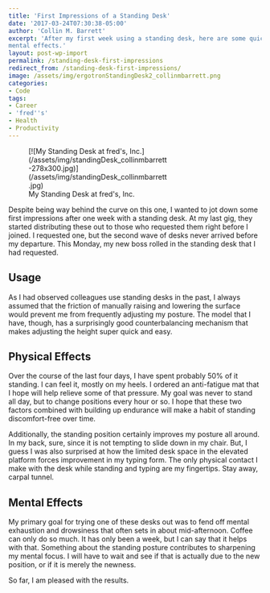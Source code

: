 ```yaml
---
title: 'First Impressions of a Standing Desk'
date: '2017-03-24T07:30:38-05:00'
author: 'Collin M. Barrett'
excerpt: 'After my first week using a standing desk, here are some quick first impressions on the resulting physical and
mental effects.'
layout: post-wp-import
permalink: /standing-desk-first-impressions
redirect_from: /standing-desk-first-impressions/
image: /assets/img/ergotronStandingDesk2_collinmbarrett.png
categories:
- Code
tags:
- Career
- 'fred''s'
- Health
- Productivity
---
```


<figure aria-describedby="caption-attachment-3847" class="wp-caption alignright" id="attachment_3847"
    style="width: 278px">[![My Standing Desk at fred's,
    Inc.](/assets/img/standingDesk_collinmbarrett-278x300.jpg)](/assets/img/standingDesk_collinmbarrett.jpg)<figcaption
        class="wp-caption-text" id="caption-attachment-3847">My Standing Desk at fred's, Inc.</figcaption>
</figure>

Despite being way behind the curve on this one, I wanted to jot down some first impressions after one week with a
standing desk. At my last gig, they started distributing these out to those who requested them right before I joined. I
requested one, but the second wave of desks never arrived before my departure. This Monday, my new boss rolled in the
standing desk that I had requested.

## Usage

As I had observed colleagues use standing desks in the past, I always assumed that the friction of manually raising and
lowering the surface would prevent me from frequently adjusting my posture. The model that I have, though, has a
surprisingly good counterbalancing mechanism that makes adjusting the height super quick and easy.

## Physical Effects

Over the course of the last four days, I have spent probably 50% of it standing. I can feel it, mostly on my heels. I
ordered an anti-fatigue mat that I hope will help relieve some of that pressure. My goal was never to stand all day, but
to change positions every hour or so. I hope that these two factors combined with building up endurance will make a
habit of standing discomfort-free over time.

Additionally, the standing position certainly improves my posture all around. In my back, sure, since it is not tempting
to slide down in my chair. But, I guess I was also surprised at how the limited desk space in the elevated platform
forces improvement in my typing form. The only physical contact I make with the desk while standing and typing are my
fingertips. Stay away, carpal tunnel.

## Mental Effects

My primary goal for trying one of these desks out was to fend off mental exhaustion and drowsiness that often sets in
about mid-afternoon. Coffee can only do so much. It has only been a week, but I can say that it helps with that.
Something about the standing posture contributes to sharpening my mental focus. I will have to wait and see if that is
actually due to the new position, or if it is merely the newness.

So far, I am pleased with the results.<small></small>